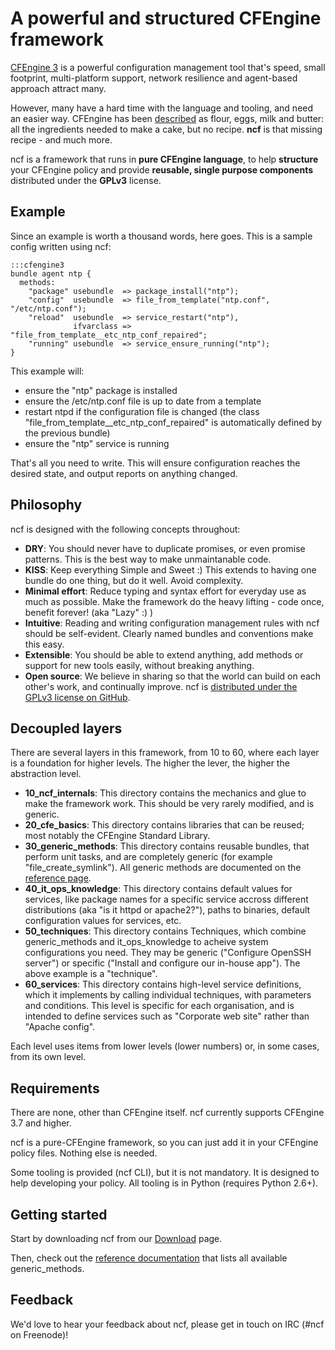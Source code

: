 # A powerful and structured CFEngine framework

[CFEngine 3](http://www.cfengine.com) is a powerful configuration management tool that's speed, small footprint, multi-platform support, network resilience and agent-based approach attract many.

However, many have a hard time with the language and tooling, and need an easier way. CFEngine has been [described](https://digitalelf.net/2013/04/a-case-study-in-cfengine-layout/) as flour, eggs, milk and butter: all the ingredients needed to make a cake, but no recipe. __ncf__ is that missing recipe - and much more.

ncf is a framework that runs in __pure CFEngine language__, to help __structure__ your CFEngine policy and provide __reusable, single purpose components__ distributed under the __GPLv3__ license.

## Example

Since an example is worth a thousand words, here goes. This is a sample config written using ncf:

    :::cfengine3
    bundle agent ntp {
      methods:
        "package" usebundle  => package_install("ntp");
        "config"  usebundle  => file_from_template("ntp.conf", "/etc/ntp.conf");
        "reload"  usebundle  => service_restart("ntp"),
                  ifvarclass => "file_from_template__etc_ntp_conf_repaired";
        "running" usebundle  => service_ensure_running("ntp");
    }

This example will:

  - ensure the "ntp" package is installed
  - ensure the /etc/ntp.conf file is up to date from a template
  - restart ntpd if the configuration file is changed (the class "file_from_template__etc_ntp_conf_repaired" is automatically defined by the previous bundle)
  - ensure the "ntp" service is running

That's all you need to write. This will ensure configuration reaches the desired state, and output reports on anything changed.

## Philosophy

ncf is designed with the following concepts throughout:

  - __DRY__: You should never have to duplicate promises, or even promise patterns. This is the best way to make unmaintanable code.
  - __KISS__: Keep everything Simple and Sweet :) This extends to having one bundle do one thing, but do it well. Avoid complexity.
  - __Minimal effort__: Reduce typing and syntax effort for everyday use as much as possible. Make the framework do the heavy lifting - code once, benefit forever! (aka "Lazy" :) )
  - __Intuitive__: Reading and writing configuration management rules with ncf should be self-evident. Clearly named bundles and conventions make this easy.
  - __Extensible__: You should be able to extend anything, add methods or support for new tools easily, without breaking anything.
  - __Open source__: We believe in sharing so that the world can build on each other's work, and continually improve. ncf is [distributed under the GPLv3 license on GitHub](https://github.com/normation/ncf/).

## Decoupled layers

There are several layers in this framework, from 10 to 60, where each layer is a foundation for higher levels. The higher the lever, the higher the abstraction level.

  - __10_ncf_internals__: This directory contains the mechanics and glue to make the framework work. This should be very rarely modified, and is generic.
  - __20_cfe_basics__: This directory contains libraries that can be reused; most notably the CFEngine Standard Library.
  - __30_generic_methods__: This directory contains reusable bundles, that perform unit tasks, and are completely generic (for example "file_create_symlink"). All generic methods are documented on the [reference page](http://www.ncf-project.org/pages/reference.html).
  - __40_it_ops_knowledge__: This directory contains default values for services, like package names for a specific service accross different distributions (aka "is it httpd or apache2?"), paths to binaries, default configuration values for services, etc.
  - __50_techniques__: This directory contains Techniques, which combine generic_methods and it_ops_knowledge to acheive system configurations you need. They may be generic ("Configure OpenSSH server") or specific ("Install and configure our in-house app"). The above example is a "technique".
  - __60_services__: This directory contains high-level service definitions, which it implements by calling individual techniques, with parameters and conditions. This level is specific for each organisation, and is intended to define services such as "Corporate web site" rather than "Apache config".

Each level uses items from lower levels (lower numbers) or, in some cases, from its own level.

## Requirements

There are none, other than CFEngine itself. ncf currently supports CFEngine 3.7 and higher.

ncf is a pure-CFEngine framework, so you can just add it in your CFEngine policy files. Nothing else is needed.

Some tooling is provided (ncf CLI), but it is not mandatory. It is designed to help developing your policy. All tooling is in Python (requires Python 2.6+).

## Getting started

Start by downloading ncf from our [Download](http://www.ncf.io/pages/download.html) page.

Then, check out the [reference documentation](http://www.ncf.io/pages/reference.html) that lists all available generic_methods.

## Feedback

We'd love to hear your feedback about ncf, please get in touch on IRC (#ncf on Freenode)!
